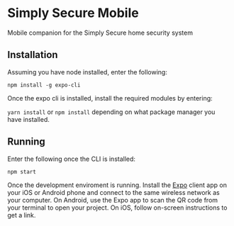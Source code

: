 # Simply Secure Mobile

Mobile companion for the Simply Secure home security system

## Installation

Assuming you have node installed, enter the following:

`npm install -g expo-cli`

Once the expo cli is installed, install the required modules by entering:

`yarn install` or `npm install` depending on what package manager you have installed.

## Running

Enter the following once the CLI is installed:

`npm start`

Once the development enviroment is running. Install the [Expo](https://expo.io/) client app on your iOS or Android phone and connect to the same wireless network as your computer. On Android, use the Expo app to scan the QR code from your terminal to open your project. On iOS, follow on-screen instructions to get a link.